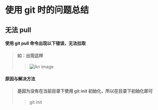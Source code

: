 # <div class="center">使用 git 时的问题总结</div>

## 无法 pull 
#### <span class="biaoti2"></span> <span class="red">使用 git pull 命令出现以下错误，无法拉取</span>

> #### 如：出现这样
>> ![An image](/img/解述篇/git/git-01.png)

#### <span class="biaoti2 lu" ></span> <span class="span-lu">原因与解决方法</span>

> #### 是因为没有在当前目录下使用 git init 初始化，所以在目录下初始化即可
>> git init